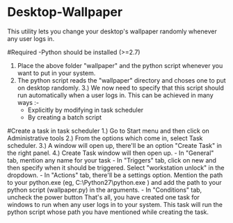 # Desktop-Wallpaper
This utility lets you change your desktop's wallpaper randomly whenever any user logs in.

#Required
	-Python should be installed (>=2.7)

1) Place the above folder "wallpaper" and the python script whenever you want to put in your system.
2) The python script reads the "wallpaper" directory and choses one to put on desktop randomly. 
3.) We now need to specify that this script should run automatically when a user logs in. This can be achieved in many ways :-
	- Explicitly by modifying in task scheduler
	- By creating a batch script
	
#Create a task in task scheduler
1.) Go to Start menu and then click on Administrative tools
2.) From the options which come in, select Task scheduler.
3.) A window will open up, there'll be an option "Create Task" in the right panel.
4.) Create Task window will then open up.
	- In "General" tab, mention any name for your task
	- In "Triggers" tab, click on new and then specify when it should be triggered. Select "workstation unlock" in the dropdown.
	- In "Actions" tab, there'll be a settings option. Mention the path to your python.exe (eg, C:\Python27\python.exe ) and add the path to your python script (wallpaper.py) in the arguments.
	- In "Conditions" tab, uncheck the power button
That's all, you have created one task for windows to run when any user logs in to your system. This task will run the python script whose path you have mentioned while creating the task.
